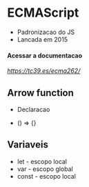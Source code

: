 # ECMAScript

* Padronizacao do JS
* Lancada em 2015

#### Acessar a documentacao
*https://tc39.es/ecma262/*

## Arrow function

* Declaracao
- () => {}

## Variaveis

* let - escopo local
* var - escopo global
* const - escopo local